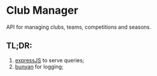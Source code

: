 # Club Manager
API for managing clubs, teams, competitions and seasons.

## TL;DR:

1. [expressJS](https://expressjs.com/) to serve queries;
1. [bunyan](https://github.com/trentm/node-bunyan) for logging;

